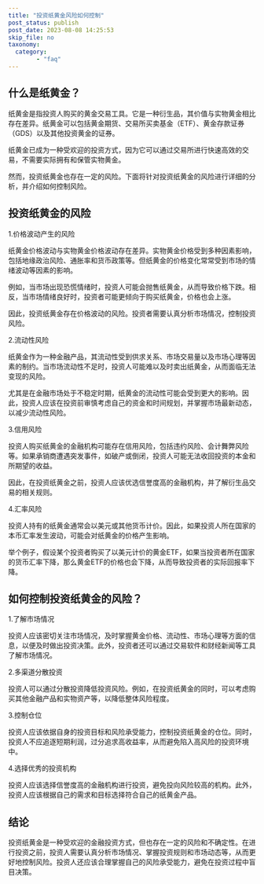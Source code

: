 ```yaml
---
title: "投资纸黄金风险如何控制"
post_status: publish
post_date: 2023-08-08 14:25:53
skip_file: no
taxonomy:
  category:
        - "faq"
---
```


## 什么是纸黄金？

纸黄金是指投资人购买的黄金交易工具。它是一种衍生品，其价值与实物黄金相比存在差异。纸黄金可以包括黄金期货、交易所买卖基金（ETF）、黄金存款证券（GDS）以及其他投资黄金的证券。

纸黄金已成为一种受欢迎的投资方式，因为它可以通过交易所进行快速高效的交易，不需要实际拥有和保管实物黄金。

然而，投资纸黄金也存在一定的风险。下面将针对投资纸黄金的风险进行详细的分析，并介绍如何控制风险。

## 投资纸黄金的风险

1.价格波动产生的风险

纸黄金价格波动与实物黄金价格波动存在差异。实物黄金价格受到多种因素影响，包括地缘政治风险、通胀率和货币政策等。但纸黄金的价格变化常常受到市场的情绪波动等因素的影响。

例如，当市场出现恐慌情绪时，投资人可能会抛售纸黄金，从而导致价格下跌。相反，当市场情绪良好时，投资者可能更倾向于购买纸黄金，价格也会上涨。

因此，投资纸黄金存在价格波动的风险。投资者需要认真分析市场情况，控制投资风险。

2.流动性风险

纸黄金作为一种金融产品，其流动性受到供求关系、市场交易量以及市场心理等因素的制约。当市场流动性不足时，投资人可能难以及时卖出纸黄金，从而面临无法变现的风险。

尤其是在金融市场处于不稳定时期，纸黄金的流动性可能会受到更大的影响。因此，投资人应该在投资前审慎考虑自己的资金和时间规划，并掌握市场最新动态，以减少流动性风险。

3.信用风险

投资人购买纸黄金的金融机构可能存在信用风险，包括违约风险、会计舞弊风险等。如果承销商遭遇突发事件，如破产或倒闭，投资人可能无法收回投资的本金和所期望的收益。

因此，在投资纸黄金之前，投资人应该优选信誉度高的金融机构，并了解衍生品交易的相关规则。

4.汇率风险

投资人持有的纸黄金通常会以美元或其他货币计价。因此，如果投资人所在国家的本币汇率发生波动，可能会对纸黄金的价格产生影响。

举个例子，假设某个投资者购买了以美元计价的黄金ETF，如果当投资者所在国家的货币汇率下降，那么黄金ETF的价格也会下降，从而导致投资者的实际回报率下降。

## 如何控制投资纸黄金的风险？

1.了解市场情况

投资人应该密切关注市场情况，及时掌握黄金价格、流动性、市场心理等方面的信息，以便及时做出投资决策。此外，投资者还可以通过交易软件和财经新闻等工具了解市场情况。

2.多渠道分散投资

投资人可以通过分散投资降低投资风险。例如，在投资纸黄金的同时，可以考虑购买其他金融产品和实物资产等，以降低整体风险程度。

3.控制仓位

投资人应该依据自身的投资目标和风险承受能力，控制投资纸黄金的仓位。同时，投资人不应追逐短期利润，过分追求高收益率，从而避免陷入高风险的投资环境中。

4.选择优秀的投资机构

投资人应该选择信誉度高的金融机构进行投资，避免投向风险较高的机构。此外，投资人应该根据自己的需求和目标选择符合自己的纸黄金产品。

## 结论

投资纸黄金是一种受欢迎的金融投资方式，但也存在一定的风险和不确定性。在进行投资之前，投资人需要认真分析市场情况、掌握投资规则和市场动态等，从而更好地控制风险。投资人还应该合理掌握自己的风险承受能力，避免在投资过程中盲目决策。
